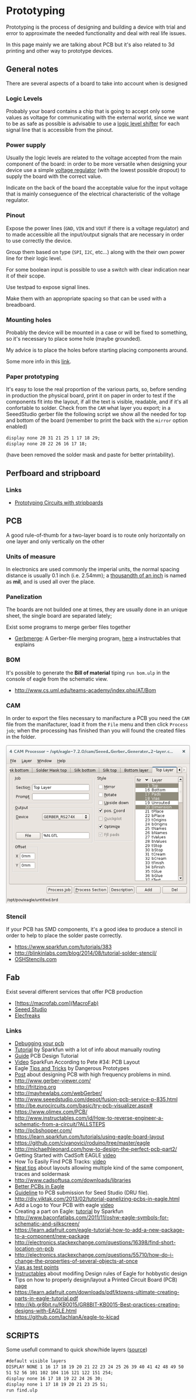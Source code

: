 # Prototyping

Prototyping is the process of designing and building a device
with trial and error to approximate the needed functionality
and deal with real life issues.

In this page mainly we are talking about PCB but it's also related
to 3d printing and other way to prototype devices.

## General notes

There are several aspects of a board to take into account when is designed

### Logic Levels

Probably your board contains a chip that is going to accept only some values
as voltage for communicating with the external world, since we want to be as
safe as possible is advisable to use a [logic level shifter](cookbook.md#logic-level-converter)
for each signal line that is accessible from the pinout.

### Power supply

Usually the logic levels are related to the voltage accepted from the main
component of the board: in order to be more versatile when designing your
device use a simple [voltage regulator](voltagereg#linear) (with the lowest possible dropout) to
supply the board with the correct value.

Indicate on the back of the board the acceptable value for the input voltage that
is mainly conseguence of the electrical characteristic of the voltage regulator.

### Pinout

Expose the power lines (``GND``, ``VIN`` and ``VOUT`` if there is a voltage
regulator) and to made accessible all the input/output signals that are necessary in order
to use correctly the device.

Group them based on type (``SPI``, ``I2C``, etc...) along with the
their own power line for their logic level.

For some boolean input is possible to use a switch
with clear indication near it of their scope.

Use testpad to expose signal lines.

Make them with an appropriate spacing so that can be used with a breadboard.

### Mounting holes

Probably the device will be mounted in a case or will be fixed to something,
so it's necessary to place some hole (maybe grounded).

My advice is to place the holes before starting placing components around.

Some more info in this [link](https://blogs.mentor.com/tom-hausherr/blog/tag/pcb-mounting-holes/).

### Paper prototyping

It's easy to lose the real proportion of the various parts, so,
before sending in production the physical board, print it on paper in order
to test if the components fit into the layout, if all the text is visible,
readable, and if it's all confortable to solder. Check from the ``CAM`` what
layer you export; in a SeeedStudio gerber file the following script we show
all the needed for top and bottom of the board (remember to print the back
with the ``mirror`` option enabled)

```
display none 20 31 21 25 1 17 18 29;
display none 20 22 26 16 17 18;
```
(have been removed the solder mask and paste for better printability).


## Perfboard and stripboard

### Links

 - [Prototyping Circuits with stripboards](http://www.societyofrobots.com/member_tutorials/node/90)

## PCB

A good rule-of-thumb for a two-layer board is to route only horizontally on one layer and only vertically on the other

### Units of measure

In electronics are used commonly the imperial units, the normal spacing distance is usually 0.1 inch (i.e. 2.54mm);
a [thousandth of an inch](http://en.wikipedia.org/wiki/Thousandth_of_an_inch) is named as **mil**, and is used all over
the place.


### Panelization

The boards are not builded one at times, they are usually done in an unique sheet, the single
board are separated lately;

Exist some programs to merge gerber files together

* [Gerbmerge](http://174.136.57.11/~ruggedci/gerbmerge/): A Gerber-file merging program,
[here](http://www.instructables.com/id/Panelizing-PCBs-for-Seeed-Using-Eagle-Free-Light/?ALLSTEPS) a instructables that explains

### BOM

It's possible to generate the **Bill of material** tiping ``run bom.ulp`` in the
console of eagle from the schematic view.

 - http://www.cs.uml.edu/teams-academy/index.php/AT/Bom

### CAM

In order to export the files necessary to manifacture a PCB you need the ``CAM`` file from
the manifacturer, load it from the ``File`` menu and then click ``Process job``; when the
processing has finished than you will found the created files in the folder.

![cam dialog](Images/cam.png)

### Stencil

If your PCB has SMD components, it's a good idea to produce a stencil in order to help to place the
solder paste correctly.

 - https://www.sparkfun.com/tutorials/383
 - http://blinkinlabs.com/blog/2014/08/tutorial-solder-stencil/
 - [OSHStencils.com](https://www.oshstencils.com)

## Fab

Exist several different services that offer PCB production

 - [https://macrofab.com](MacroFab)
 - [Seeed Studio](http://www.seeedstudio.com/service/index.php?r=pcb)
 - [Elecfreaks](http://www.elecfreaks.com/estore/pcb-service)

### Links


 - [Debugging your pcb](http://aa-pcbassembly.com/about_pcb_assembly/debugging-your-pcb/)
 - [Tutorial](https://learn.sparkfun.com/tutorials/designing-pcbs-advanced-smd) by Sparkfun with a lot of info about manually routing
 - [Guide](http://www.alternatezone.com/electronics/files/PCBDesignTutorialRevA.pdf) PCB Design Tutorial
 - [Video](https://www.youtube.com/watch?v=NJKZZArjdg8) SparkFun According to Pete #34: PCB Layout
 - Eagle [Tips and Tricks](http://dangerousprototypes.com/docs/Cadsoft_Eagle_tips_and_tricks) by Dangerous Prototypes
 - [Post](http://www.learnemc.com/tutorials/PCB_Layout/PCB_Layout.html) about designing PCB with high frequency problems in mind.
 - http://www.gerber-viewer.com/
 - http://fritzing.org
 - http://mayhewlabs.com/webGerber/
 - http://www.seeedstudio.com/depot/fusion-pcb-service-p-835.html
 - http://be.eurocircuits.com/basic/try-pcb-visualizer.aspx#
 - https://www.olimex.com/PCB/
 - http://www.instructables.com/id/How-to-reverse-engineer-a-schematic-from-a-circuit/?ALLSTEPS
 - http://pcbshopper.com/
 - https://learn.sparkfun.com/tutorials/using-eagle-board-layout
 - https://github.com/civanovici/roduino/tree/master/eagle
 - http://michaelhleonard.com/how-to-design-the-perfect-pcb-part2/
 - Getting Started with CadSoft EAGLE [video](https://www.youtube.com/watch?v=R4DYztYB6d4)
 - How To Easily Find PCB Tracks: [video](https://www.youtube.com/watch?v=oyedFq1VAjg)
 - [Neat tips](http://www.robotroom.com/PCB-Layout-Tips.html) about layouts allowing multiple kind of the same component, traces and soldermask
 - http://www.cadsoftusa.com/downloads/libraries
 - [Better PCBs in Eagle](https://www.sparkfun.com/tutorials/115)
 - [Guideline](http://support.seeedstudio.com/knowledgebase/articles/422482-fusion-pcb-order-submission-guidelines) to PCB submission for Seed Studio (DRU file).
 - http://diy.viktak.com/2013/02/tutorial-panelizing-pcbs-in-eagle.html
 - Add a Logo to Your PCB with eagle [video](https://www.youtube.com/watch?v=z1Ej3nJz43c)
 - Creating a part on Eagle: [tutorial](https://learn.sparkfun.com/tutorials/designing-pcbs-smd-footprints) by Sparkfun
 - http://www.baconfatlabs.com/2011/11/oshw-eagle-symbols-for-schematic-and-silkscreen/
 - https://learn.adafruit.com/eagle-tutorial-how-to-add-a-new-package-to-a-component/new-package
 - http://electronics.stackexchange.com/questions/16398/find-short-location-on-pcb
 - http://electronics.stackexchange.com/questions/55710/how-do-i-change-the-properties-of-several-objects-at-once
 - [Vias as test points](http://electronics.stackexchange.com/questions/48557/testpoints-vias-versus-pads)
 - [Instructables](http://www.instructables.com/id/Make-hobbyist-PCBs-with-professional-CAD-tools-by-/?ALLSTEPS) about modifing Design rules of Eagle for hobbystic design
 - Tips on how to properly design/layout a Printed Circuit Board (PCB) [page](http://www.onmyphd.com/?p=pcb.design)
 - https://learn.adafruit.com/downloads/pdf/ktowns-ultimate-creating-parts-in-eagle-tutorial.pdf
 - http://kb.gr8bit.ru/KB0015/GR8BIT-KB0015-Best-practices-creating-designs-with-EAGLE.html
 - https://github.com/lachlanA/eagle-to-kicad

## SCRIPTS

Some usefull command to quick show/hide layers ([source](http://dangerous-prototypes-open-hardware.googlecode.com/svn/trunk/Eagle_Part_Library/helpful_scripts/))

```
#default visible layers
DISPLAY NONE 1 16 17 18 19 20 21 22 23 24 25 26 39 40 41 42 48 49 50 51 52 56 101 102 104 116 121 122 151 254;
display none 16 17 18 19 22 24 26 30;
display none 1 17 18 19 20 21 23 25 51;
run find.ulp
```

